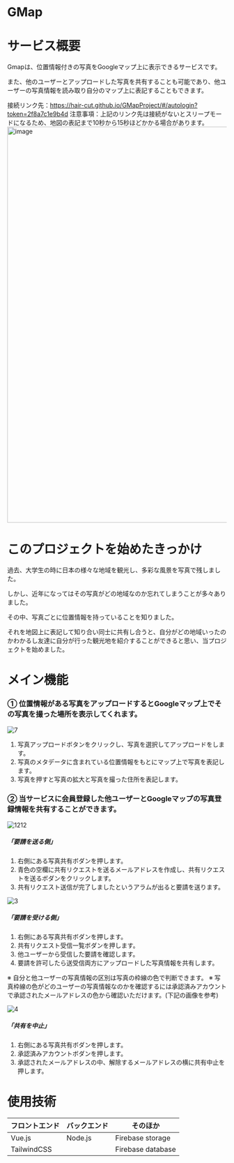 # GMap

サービス概要
=============
Gmapは、位置情報付きの写真をGoogleマップ上に表示できるサービスです。

また、他のユーザーとアップロードした写真を共有することも可能であり、他ユーザーの写真情報を読み取り自分のマップ上に表記することもできます。

接続リンク先：https://hair-cut.github.io/GMapProject/#/autologin?token=2f8a7c1e9b4d
注意事項：上記のリンク先は接続がないとスリープモードになるため、地図の表記まで10秒から15秒ほどかかる場合があります。
<img width="1918" height="908" alt="image" src="https://github.com/user-attachments/assets/45f11b8e-9f32-464e-a013-dc1f811a14df" />



# このプロジェクトを始めたきっかけ
過去、大学生の時に日本の様々な地域を観光し、多彩な風景を写真で残しました。

しかし、近年になってはその写真がどの地域なのか忘れてしまうことが多々ありました。

その中、写真ごとに位置情報を持っていることを知りました。

それを地図上に表記して知り合い同士に共有し合うと、自分がどの地域いったのかわかるし友達に自分が行った観光地を紹介することができると思い、当プロジェクトを始めました。


メイン機能
==========
### ① 位置情報がある写真をアップロードするとGoogleマップ上でその写真を撮った場所を表示してくれます。
![7](https://github.com/user-attachments/assets/55be77e9-abd1-40f6-bbd9-90c65b6b1501)
1. 写真アップロードボタンをクリックし、写真を選択してアップロードをします。
2. 写真のメタデータに含まれている位置情報をもとにマップ上で写真を表記します。
3. 写真を押すと写真の拡大と写真を撮った住所を表記します。

### ② 当サービスに会員登録した他ユーザーとGoogleマップの写真登録情報を共有することができます。
![1212](https://github.com/user-attachments/assets/5314cf73-78ff-4ead-a5b9-9c05a9581a8c)

##### 「要請を送る側」
1. 右側にある写真共有ボダンを押します。
2. 青色の空欄に共有リクエストを送るメールアドレスを作成し、共有リクエストを送るボダンをクリックします。
3. 共有リクエスト送信が完了しましたというアラムが出ると要請を送ります。

![3](https://github.com/user-attachments/assets/753a2f19-47aa-438c-9982-7fa546fd0c1f)


##### 「要請を受ける側」
1. 右側にある写真共有ボダンを押します。
2. 共有リクエスト受信一覧ボダンを押します。
3. 他ユーザーから受信した要請を確認します。
4. 要請を許可したら送受信両方にアップロードした写真情報を共有します。

※ 自分と他ユーザーの写真情報の区別は写真の枠線の色で判断できます。
※ 写真枠線の色がどのユーザーの写真情報なのかを確認するには承認済みアカウントで承認されたメールアドレスの色から確認いただけます。(下記の画像を参考)   


![4](https://github.com/user-attachments/assets/f397a5e7-dd2e-45e4-9be2-46cb0ef0c69a)


##### 「共有を中止」
1. 右側にある写真共有ボダンを押します。
2. 承認済みアカウントボダンを押します。
3. 承認されたメールアドレスの中、解除するメールアドレスの横に共有中止を押します。

使用技術
=============
|フロントエンド|バックエンド|そのほか|
|------|---|---|
|Vue.js|Node.js|Firebase storage|
|TailwindCSS||Firebase database|



